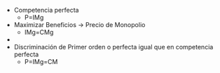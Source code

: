- Competencia perfecta
	- P=IMg
- Maximizar Beneficios →  Precio de Monopolio
	- IMg=CMg
-
- Discriminación de Primer orden o perfecta igual que en competencia perfecta
	- P=IMg=CM